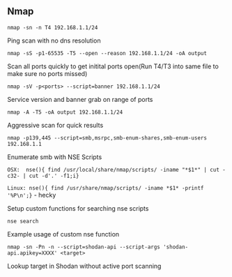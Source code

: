 ## Nmap

```nmap -sn -n T4 192.168.1.1/24```

Ping scan with no dns resolution

```nmap -sS -p1-65535 -T5 --open --reason 192.168.1.1/24 -oA output```

Scan all ports quickly to get initital ports open(Run T4/T3 into same file to make sure no ports missed)

```nmap -sV -p<ports> --script=banner 192.168.1.1/24```

Service version and banner grab on range of ports

```nmap -A -T5 -oA output 192.168.1.1/24```

Aggressive scan for quick results

```nmap -p139,445 --script=smb,msrpc,smb-enum-shares,smb-enum-users 192.168.1.1```

Enumerate smb with NSE Scripts

```OSX:  nse(){ find /usr/local/share/nmap/scripts/ -iname "*$1*" | cut -c32- | cut -d'.' -f1;i}```

```Linux: nse(){ find /usr/share/nmap/scripts/ -iname *$1* -printf '%P\n';}``` - hecky

Setup custom functions for searching nse scripts

```nse search```

Example usage of custom nse function

```nmap -sn -Pn -n --script=shodan-api --script-args 'shodan-api.apikey=XXXX' <target>```

Lookup target in Shodan without active port scanning

